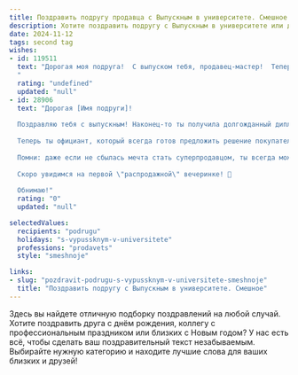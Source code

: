 ```yaml
---
title: Поздравить подругу продавца с Выпускным в университете. Смешное
description: Хотите поздравить подругу с Выпускным в университете или другим праздником? Наш ИИ создаст незабываемое поздравление, а вы обязательно выделитесь среди других.  
date: 2024-11-12
tags: second tag
wishes:
- id: 119511
  text: "Дорогая моя подруга!  С выпуском тебя, продавец-мастер!  Теперь ты официально можешь продать кому угодно хоть снег зимой, хоть холодильник эскимосам!  Пусть твоя карьера будет яркой, как скидочная этикетка, а зарплата – такой же стабильной, как очередь за последним айфоном!  Поздравляю!
  "
  rating: "undefined"
  updated: "null"
- id: 28906
  text: "Дорогая [Имя подруги]!
  
  Поздравляю тебя с выпускным! Наконец-то ты получила долгожданный диплом приёмщика, а не просто \"продавца-консультанта\" в магазине! Желаю тебе продавать так, чтобы твои клиенты не успевали сказать \"стоп\" и оборачивались назад лишь для того, чтобы сказать: \"Где вы были раньше?!\"
  
  Теперь ты официант, который всегда готов предложить решение покупательских дилемм! Пусть твоя карьера будет такой же яркой, как раскраски в магазине канцтоваров, а продажи – такими же высокими, как твое ожидание летних каникул!
  
  Помни: даже если не сбылась мечта стать суперпродавцом, ты всегда можешь продать свой талант кому-нибудь с великой скидкой! Удачи и только позитивных покупателей на твоём пути!
  
  Скоро увидимся на первой \"распродажной\" вечеринке! 🎉
  
  Обнимаю!"
  rating: "0"
  updated: "null"

selectedValues:
  recipients: "podrugu"
  holidays: "s-vypussknym-v-universitete"
  professions: "prodavets"
  style: "smeshnoje"

links:
- slug: "pozdravit-podrugu-s-vypussknym-v-universitete-smeshnoje"
  title: "Поздравить подругу с Выпускным в университете. Смешное"
---
```


Здесь вы найдете отличную подборку поздравлений на любой случай. 
Хотите поздравить друга с днём рождения, коллегу с профессиональным праздником или близких с Новым годом? У нас есть всё, чтобы сделать ваш поздравительный текст незабываемым. Выбирайте нужную категорию и находите лучшие слова для ваших близких и друзей!
